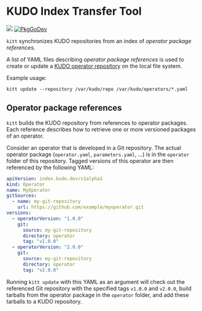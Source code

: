 # KUDO Index Transfer Tool

![](https://github.com/kudobuilder/kitt/workflows/Continuous%20Integration/badge.svg)
[![PkgGoDev](https://pkg.go.dev/badge/mod/github.com/kudobuilder/kitt)](https://pkg.go.dev/mod/github.com/kudobuilder/kitt)

`kitt` synchronizes KUDO repositories from an index of _operator package references_.

A list of YAML files describing _operator package references_ is used to create or update a [KUDO operator repository](https://github.com/kudobuilder/kudo/blob/main/keps/0015-repository-management.md) on the local file system.

Example usage:

```shell
kitt update --repository /var/kudo/repo /var/kudo/operators/*.yaml
```

## Operator package references

`kitt` builds the KUDO repository from references to operator packages. Each reference describes how to retrieve one or more versioned packages of an operator.

Consider an operator that is developed in a Git repository. The actual operator package (`operator.yaml`, `parameters.yaml`, ...) is in the `operator` folder of this repository. Tagged versions of this operator are then referenced by the following YAML:

```yaml
apiVersion: index.kudo.dev/v1alpha1
kind: Operator
name: MyOperator
gitSources:
  - name: my-git-repository
    url: https://github.com/example/myoperator.git
versions:
  - operatorVersion: "1.0.0"
    git:
      source: my-git-repository
      directory: operator
      tag: "v1.0.0"
  - operatorVersion: "2.0.0"
    git:
      source: my-git-repository
      directory: operator
      tag: "v2.0.0"
```

Running `kitt update` with this YAML as an argument will check out the referenced Git repository with the specified tags `v1.0.0` and `v2.0.0`, build tarballs from the operator package in the `operator` folder, and add these tarballs to a KUDO repository.
